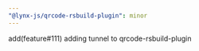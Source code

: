 ```yaml
---
"@lynx-js/qrcode-rsbuild-plugin": minor
---
```


add(feature#111) adding tunnel to qrcode-rsbuild-plugin
